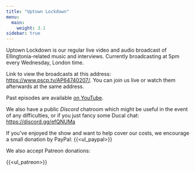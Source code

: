```yaml
---
title: "Uptown Lockdown"
menu:
  main:
    weight: 3.1
sidebar: true
---
```


Uptown Lockdown is our regular live video and audio broadcast of Ellingtonia-related music and interviews. Currently broadcasting at 5pm every Wednesday, London time.

Link to view the broadcasts at this address: https://www.pscp.tv/AP64740207/. You can join us live or watch them afterwards at the same address.

Past episodes are available [on YouTube](https://www.youtube.com/channel/UCq3QqJgdSJwk4nlmnnaH42Q/).

We also have a public *Discord* chatroom which might be useful in the event of any difficulties, or if you just fancy some Ducal chat: https://discord.gg/efQNUMa

If you've enjoyed the show and want to help cover our costs, we encourage a small donation by PayPal:
{{<ul_paypal>}}

We also accept Patreon donations:

{{<ul_patreon>}}
